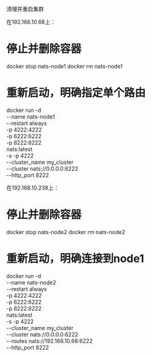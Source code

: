   清理并重启集群

  在192.168.10.68上：
  # 停止并删除容器
  docker stop nats-node1
  docker rm nats-node1

  # 重新启动，明确指定单个路由
  docker run -d \
    --name nats-node1 \
    --restart always \
    -p 4222:4222 \
    -p 6222:6222 \
    -p 8222:8222 \
    nats:latest \
    -s -p 4222 \
    --cluster_name my_cluster \
    --cluster nats://0.0.0.0:6222 \
    --http_port 8222

  在192.168.10.238上：
  # 停止并删除容器
  docker stop nats-node2
  docker rm nats-node2

  # 重新启动，明确连接到node1
  docker run -d \
    --name nats-node2 \
    --restart always \
    -p 4222:4222 \
    -p 6222:6222 \
    -p 8222:8222 \
    nats:latest \
    -s -p 4222 \
    --cluster_name my_cluster \
    --cluster nats://0.0.0.0:6222 \
    --routes nats://192.168.10.68:6222 \
    --http_port 8222

